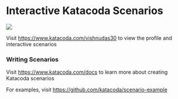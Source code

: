 # Interactive Katacoda Scenarios

[![](http://shields.katacoda.com/katacoda/vishnudas30/count.svg)](https://www.katacoda.com/vishnudas30 "Get your profile on Katacoda.com")

Visit https://www.katacoda.com/vishnudas30 to view the profile and interactive scenarios

### Writing Scenarios
Visit https://www.katacoda.com/docs to learn more about creating Katacoda scenarios

For examples, visit https://github.com/katacoda/scenario-example
